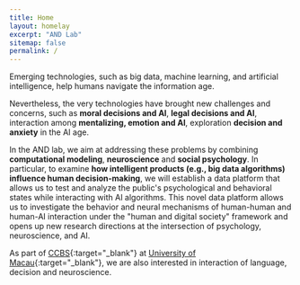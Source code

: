 ```yaml
---
title: Home
layout: homelay
excerpt: "AND Lab"
sitemap: false
permalink: /
---
```


Emerging technologies, such as big data, machine learning, and artificial intelligence, help humans navigate the information age. 

Nevertheless, the very technologies have brought new challenges and concerns, such as **moral decisions and AI**, **legal decisions and AI**, interaction among **mentalizing, emotion and AI**, exploration **decision and anxiety** in the AI age.

In the AND lab, we aim at addressing these problems by combining **computational modeling**, **neuroscience** and **social psychology**. In particular, to examine **how intelligent products (e.g., big data algorithms) influence human decision-making**, we will establish a data platform that allows us to test and analyze the public's psychological and behavioral states while interacting with AI algorithms. This novel data platform allows us to investigate the behavior and neural mechanisms of human-human and human-AI interaction under the "human and digital society" framework and opens up new research directions at the intersection of psychology, neuroscience, and AI.

As part of [CCBS](https://ccbs.ici.um.edu.mo){:target="_blank"} at [University of Macau](https://um.edu.mo){:target="_blank"}, we are also interested in interaction of language, decision and neuroscience.
